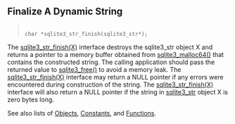 ## Finalize A Dynamic String




> ```
> 
> char *sqlite3_str_finish(sqlite3_str*);
> 
> ```



The [sqlite3\_str\_finish(X)](../c3ref/str_finish.html) interface destroys the sqlite3\_str object X
and returns a pointer to a memory buffer obtained from [sqlite3\_malloc64()](../c3ref/free.html)
that contains the constructed string. The calling application should
pass the returned value to [sqlite3\_free()](../c3ref/free.html) to avoid a memory leak.
The [sqlite3\_str\_finish(X)](../c3ref/str_finish.html) interface may return a NULL pointer if any
errors were encountered during construction of the string. The
[sqlite3\_str\_finish(X)](../c3ref/str_finish.html) interface will also return a NULL pointer if the
string in [sqlite3\_str](../c3ref/str.html) object X is zero bytes long.


See also lists of
 [Objects](../c3ref/objlist.html),
 [Constants](../c3ref/constlist.html), and
 [Functions](../c3ref/funclist.html).



